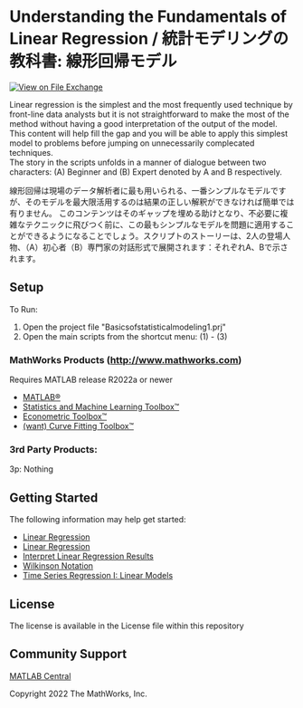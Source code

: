 # Understanding the Fundamentals of Linear Regression / 統計モデリングの教科書: 線形回帰モデル
<!-- This is the "Title of the contribution" that was approved during the Community Contribution Review Process --> 

[![View <File Exchange Title> on File Exchange](https://www.mathworks.com/matlabcentral/images/matlab-file-exchange.svg)](https://www.mathworks.com/matlabcentral/fileexchange/####-file-exchange-title)  
<!-- Add this icon to the README if this repo also appears on File Exchange via the "Connect to GitHub" feature --> 

Linear regression is the simplest and the most frequently used technique by front-line data analysts but it is not straightforward to make the most of the method without having a good interpretation of the output of the model. <br>This content will help fill the gap and you will be able to apply this simplest model to problems before jumping on unnecessarily complecated techniques. <br>The story in the scripts unfolds in a manner of dialogue between two characters: (A) Beginner and (B) Expert denoted by A and B respectively.

線形回帰は現場のデータ解析者に最も用いられる、一番シンプルなモデルですが、そのモデルを最大限活用するのは結果の正しい解釈ができなければ簡単では有りません。
このコンテンツはそのギャップを埋める助けとなり、不必要に複雑なテクニックに飛びつく前に、この最もシンプルなモデルを問題に適用することができるようになることでしょう。スクリプトのストーリーは、2人の登場人物、（A）初心者（B）専門家の対話形式で展開されます：それぞれA、Bで示されます。

## Setup 
To Run:
1. Open the project file "Basicsofstatisticalmodeling1.prj"
2. Open the main scripts from the shortcut menu: (1) - (3)

### MathWorks Products (http://www.mathworks.com)

Requires MATLAB release R2022a or newer
- [MATLAB&reg;](https://www.mathworks.com/products/matlab.html)
- [Statistics and Machine Learning Toolbox&trade;](https://www.mathworks.com/products/statistics.html)
- [Econometric Toolbox&trade;](https://www.mathworks.com/products/econometrics.html)
- [(want) Curve Fitting Toolbox&trade;](https://www.mathworks.com/products/curvefitting.html)

### 3rd Party Products:
3p: Nothing

## Getting Started 
The following information may help get started: 
- [Linear Regression](https://www.mathworks.com/help/matlab/data_analysis/linear-regression.html)
- [Linear Regression](https://www.mathworks.com/help/stats/linear-regression.html)
- [Interpret Linear Regression Results](https://www.mathworks.com/help/stats/understanding-linear-regression-outputs.html)
- [Wilkinson Notation](https://www.mathworks.com/help/stats/wilkinson-notation.html)
- [Time Series Regression I: Linear Models](https://www.mathworks.com/help/econ/time-series-regression-i-linear-models.html)
<!--- List or link to any relevent Documentation to help the user Get Started --->

<!---
## Examples
To learn how to use this in testing workflows, see [Examples](/examples/). 
-->
<!--- Make sure you have a repo set up correctly if you are to follow this formatting --->

## License
<!--- Make sure you have a License.txt within your Repo --->
The license is available in the License file within this repository

## Community Support
[MATLAB Central](https://www.mathworks.com/matlabcentral)

Copyright 2022 The MathWorks, Inc.